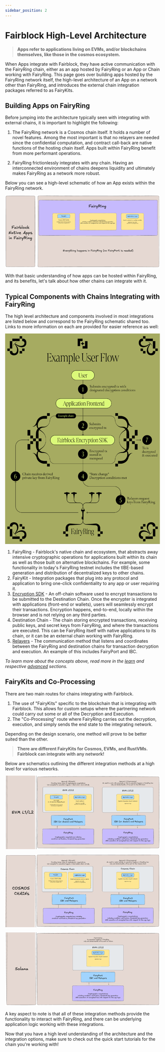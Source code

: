 ```yaml
---
sidebar_position: 2
---
```


# Fairblock High-Level Architecture

> **Apps refer to applications living on EVMs, and/or blockchains themselves, like those in the cosmos ecosystem.**

When Apps integrate with Fairblock, they have active communication with the FairyRing chain, either as an app hosted by FairyRing or an App or Chain working with FairyRing. This page goes over building apps hosted by the FairyRing network itself, the high-level architecture of an App on a network other than FairyRing, and introduces the external chain integration packages referred to as FairyKits.

## Building Apps on FairyRing

Before jumping into the architecture typically seen with integrating with external chains, it is important to highlight the following:

1. The FairyRing network is a Cosmos chain itself. It holds a number of novel features. Among the most important is that no relayers are needed since the confidential computation, and contract call-back are native functions of the hosting chain itself. Apps built within FairyRing benefit from more performant operations.

2. FairyRing frictionlessly integrates with any chain. Having an interconnected environment of chains deepens liquidity and ultimately makes FairyRing as a network more robust.

Below you can see a high-level schematic of how an App exists within the FairyRing network.

[![Fairblock Native Apps Schematic](../assets/FairblockNativeApps.png)](../assets/FairblockNativeApps.png)

With that basic understanding of how apps can be hosted within FairyRing, and its benefits, let's talk about how other chains can integrate with it.

## Typical Components with Chains Integrating with FairyRing

The high level architecture and components involved in most integrations are listed below and correspond to the FairyRing schematic shared too. Links to more information on each are provided for easier reference as well:

<!-- TODO: get links to all of the below except Destination Chain -->

![Simplified Architecture of Fairblock](../../static/img/FairyRingInfoGraphic.png)

1. FairyRing - Fairblock's native chain and ecosystem, that abstracts away intensive cryptographic operations for applications built within its chain as well as those built on alternative blockchains. For example, some functionality in today's FairyRing testnet includes the tIBE-based generation and distribution of decentralized keys to other chains.
2. FairyKit - Integration packages that plug into any protocol and application to bring one-click confidentiality to any app or user requiring it.
3. [Encryption SDK](../../advanced/encrypt_tx.md) - An off-chain software used to encrypt transactions to be submitted to the Destination Chain. Once the encrypter is integrated with applications (front-end or wallets), users will seamlessly encrypt their transactions. Encryption happens, end-to-end, locally within the browser and is not relying on any third parties.
4. Destination Chain - The chain storing encrypted transactions, receiving public keys, and secret keys from FairyRing, and where the transactions are executed. This can be FairyRing itself with native applications to its chain, or it can be an external chain working with FairyRing.
5. [Relayers](../../advanced/fairyport.md) - The communication method that listens and coordinates between the FairyRing and destination chains for transaction decryption and execution. An example of this includes FairyPort and IBC.

_To learn more about the concepts above, read more in the [learn](../learn/overview.md) and respective [advanced](../category/advanced/) sections._

## FairyKits and Co-Processing

There are two main routes for chains integrating with Fairblock.

1. The use of "FairyKits" specific to the blockchain that is integrating with Fairblock. This allows for custom setups where the partnering network could carry out some or all of the Decryption and Execution.
2. The "Co-Processing" route where FairyRing carries out the decryption, execution, and simply sends the end state to the integrating network.

Depending on the design scenario, one method will prove to be better suited than the other.

> **There are different FairyKits for Cosmos, EVMs, and RustVMs. Fairblock can integrate with any network!**

Below are schematics outlining the different integration methods at a high level for various networks.

[![EVMs Schematic](../assets/EVML1L2.png)](../assets/EVML1L2.png)

[![Cosmos Chains Schematic](../assets/CosmosChains.png)](../assets/CosmosChains.png)

[![Solana Schematic](../assets/Solana.png)](../assets/Solana.png)

A key aspect to note is that all of these integration methods provide the functionality to interact with FairyRing, and there can be underlying application logic working with these integrations.

Now that you have a high level understanding of the architecture and the integration options, make sure to check out the quick start tutorials for the chain you're working with!
